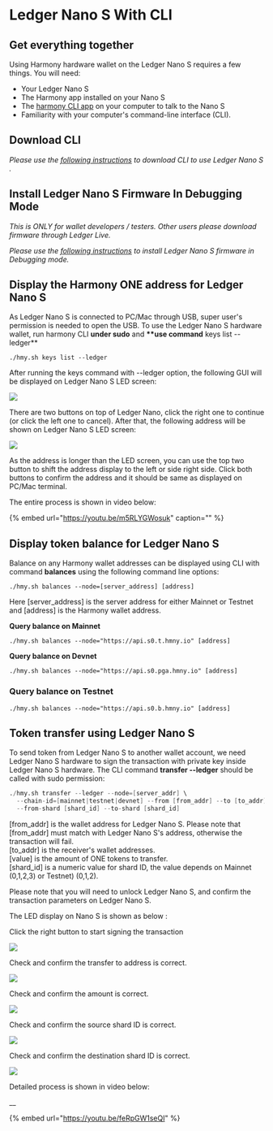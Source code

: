# Ledger Nano S With CLI

## Get everything together

Using Harmony hardware wallet on the Ledger Nano S requires a few things. You will need:

* Your Ledger Nano S
* The Harmony app installed on your Nano S
* The [harmony CLI app](https://docs.harmony.one/sdk-wiki/command-line-interface/using-the-harmony-cli-tool) on your computer to talk to the Nano S
* Familiarity with your computer's command-line interface \(CLI\).

## Download CLI 

_Please use the_ [_following instructions_](https://docs.harmony.one/home/wallet-guides/harmony-cli/download-setup) _to download CLI to use  Ledger Nano S ._

## Install Ledger Nano S Firmware In Debugging Mode

_This is ONLY for wallet developers / testers. Other users please download firmware through Ledger Live._

_Please use the_ [_following instructions_](https://docs.harmony.one/home/wallet-guides/ledger/install-and-setup) _to install Ledger Nano S firmware in Debugging mode._ 

## Display the Harmony ONE address for Ledger Nano S

As Ledger Nano S is connected to PC/Mac through USB, super user's permission is needed to open the USB. To use the Ledger Nano S hardware wallet, run harmony CLI **under sudo** and **\*\*use command** keys list --ledger\*\*

```text
./hmy.sh keys list --ledger
```

After running the keys command with --ledger option, the following GUI will be displayed on Ledger Nano S LED screen:

![](https://blobscdn.gitbook.com/v0/b/gitbook-28427.appspot.com/o/assets%2F-LlYdMT-Wp5uYwcF_tMW%2F-Lp17W8qGssyWUeQC8Hm%2F-Lp1QqkoLZa7pg6QMFeO%2F1assets_-LlYdMT-Wp5uYwcF_tMW.jpg?alt=media&token=32fe24fd-f99c-48d3-84a6-48e1e3664fc6)

There are two buttons on top of Ledger Nano, click the right one to continue \(or click the left one to cancel\). After that, the following address will be shown on Ledger Nano S LED screen:‌

![](https://blobscdn.gitbook.com/v0/b/gitbook-28427.appspot.com/o/assets%2F-LlYdMT-Wp5uYwcF_tMW%2F-Lp17W8qGssyWUeQC8Hm%2F-Lp1QtQgDJ6cR36TkYqq%2F2.jpg?alt=media&token=3c767945-33b3-432f-a959-faaba7f3d010)

As the address is longer than the LED screen, you can use the top two button to shift the address display to the left or side right side. Click both buttons to confirm the address and it should be same as displayed on PC/Mac terminal.‌

The entire process is shown in video below:

{% embed url="https://youtu.be/m5RLYGWosuk" caption="" %}

## Display token balance for Ledger Nano S <a id="display-token-balance-for-ledger-nano-s"></a>

Balance on any Harmony wallet addresses can be displayed using CLI with command **balances** using the following command line options:

```text
./hmy.sh balances --node=[server_address] [address]
```

Here \[server\_address\] is the server address for either Mainnet or Testnet and \[address\] is the Harmony wallet address.‌

**Query balance on Mainnet**

```text
./hmy.sh balances --node="https://api.s0.t.hmny.io" [address]
```

‌**Query balance on Devnet**

```text
./hmy.sh balances --node="https://api.s0.pga.hmny.io" [address]
```

### Query balance on Testnet <a id="query-balance-on-betanet-testnet"></a>

```text
./hmy.sh balances --node="https://api.s0.b.hmny.io" [address]
```

## Token transfer using Ledger Nano S

To send token from Ledger Nano S to another wallet account, we need Ledger Nano S hardware to sign the transaction with private key inside Ledger Nano S hardware. The CLI command **transfer --ledger** should be called with sudo permission:

```d
./hmy.sh transfer --ledger --node=[server_addr] \
  --chain-id=[mainnet|testnet|devnet] --from [from_addr] --to [to_addr] --amount [value] \
  --from-shard [shard_id] --to-shard [shard_id]
```

\[from\_addr\] is the wallet address for Ledger Nano S. Please note that \[from\_addr\] must match with Ledger Nano S's address, otherwise the transaction will fail.  
\[to\_addr\] is the receiver's wallet addresses.  
\[value\] is the amount of ONE tokens to transfer.  
\[shard\_id\] is a numeric value for shard ID, the value depends on Mainnet \(0,1,2,3\) or Testnet\) \(0,1,2\).

Please note that you will need to unlock Ledger Nano S, and confirm the transaction parameters on Ledger Nano S.

The LED display on Nano S is shown as below :‌

Click the right button to start signing the transaction

![](https://blobscdn.gitbook.com/v0/b/gitbook-28427.appspot.com/o/assets%2F-LlYdMT-Wp5uYwcF_tMW%2F-Lp1RBqYpGIEBEHFW8oF%2F-Lp1fC7Z1fvYt5C5Rjal%2F1.jpg?alt=media&token=82958d36-4e76-4f8a-96b0-242b5facaea8)

Check and confirm the transfer to address is correct.

![](https://blobscdn.gitbook.com/v0/b/gitbook-28427.appspot.com/o/assets%2F-LlYdMT-Wp5uYwcF_tMW%2F-Lo6dy17b06JV4uSf0x9%2F-Lo6eqqLsb2bDwiMQ2rI%2F3.jpg?alt=media&token=bc38b856-e854-4c5d-97c9-a4e4b7dd3430)

Check and confirm the amount is correct.

![](https://blobscdn.gitbook.com/v0/b/gitbook-28427.appspot.com/o/assets%2F-LlYdMT-Wp5uYwcF_tMW%2F-Lo6dy17b06JV4uSf0x9%2F-Lo6esS-QaHgW53hL09S%2F4.jpg?alt=media&token=ee9e5941-3b23-4d23-8395-4313c7bf2986)

Check and confirm the source shard ID is correct.

![](https://blobscdn.gitbook.com/v0/b/gitbook-28427.appspot.com/o/assets%2F-LlYdMT-Wp5uYwcF_tMW%2F-Lo6dy17b06JV4uSf0x9%2F-Lo6ewoJRmrEgmFneCVn%2F5.jpg?alt=media&token=691a919a-c841-4d41-bfe9-a3d658ab2e9e)

Check and confirm the destination shard ID is correct.

![](https://blobscdn.gitbook.com/v0/b/gitbook-28427.appspot.com/o/assets%2F-LlYdMT-Wp5uYwcF_tMW%2F-Lo6dy17b06JV4uSf0x9%2F-Lo6eyZo-Z2Dia94jFx3%2F6.jpg?alt=media&token=1da33a34-7a21-4572-8b36-f93e90563a73)

Detailed process is shown in video below:

\_\_



{% embed url="https://youtu.be/feRpGW1seQI" %}

